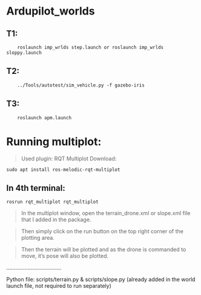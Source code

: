 # Ardupilot_worlds

## T1:

        roslaunch imp_wrlds step.launch or roslaunch imp_wrlds sloppy.launch
## T2:

        ../Tools/autotest/sim_vehicle.py -f gazebo-iris
## T3:
        roslaunch apm.launch

# Running multiplot:
> Used plugin: RQT Multiplot
Download: 

    sudo apt install ros-melodic-rqt-multiplot
## In 4th terminal:
 
    rosrun rqt_multiplot rqt_multiplot

> In the multiplot window, open the terrain_drone.xml or slope.xml file that I added in the package.

> Then simply click on the run button on the top right corner of the plotting area.

> Then the terrain will be plotted and as the drone is commanded to move, it’s pose will also be plotted.

………………………………

Python file: scripts/terrain.py & scripts/slope.py (already added in the world launch file, not required to run separately)
